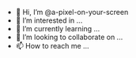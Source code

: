 - 👋 Hi, I’m @a-pixel-on-your-screen
- 👀 I’m interested in ...
- 🌱 I’m currently learning ...
- 💞️ I’m looking to collaborate on ...
- 📫 How to reach me ...

<!---
a-pixel-on-your-screen/a-pixel-on-your-screen is a ✨ special ✨ repository because its `README.md` (this file) appears on your GitHub profile.
You can click the Preview link to take a look at your changes.
--->
